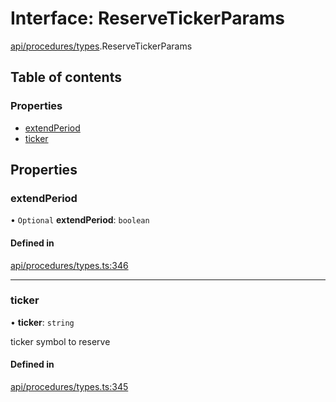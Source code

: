 # Interface: ReserveTickerParams

[api/procedures/types](../wiki/api.procedures.types).ReserveTickerParams

## Table of contents

### Properties

- [extendPeriod](../wiki/api.procedures.types.ReserveTickerParams#extendperiod)
- [ticker](../wiki/api.procedures.types.ReserveTickerParams#ticker)

## Properties

### extendPeriod

• `Optional` **extendPeriod**: `boolean`

#### Defined in

[api/procedures/types.ts:346](https://github.com/PolymeshAssociation/polymesh-sdk/blob/3d14e829/src/api/procedures/types.ts#L346)

___

### ticker

• **ticker**: `string`

ticker symbol to reserve

#### Defined in

[api/procedures/types.ts:345](https://github.com/PolymeshAssociation/polymesh-sdk/blob/3d14e829/src/api/procedures/types.ts#L345)
